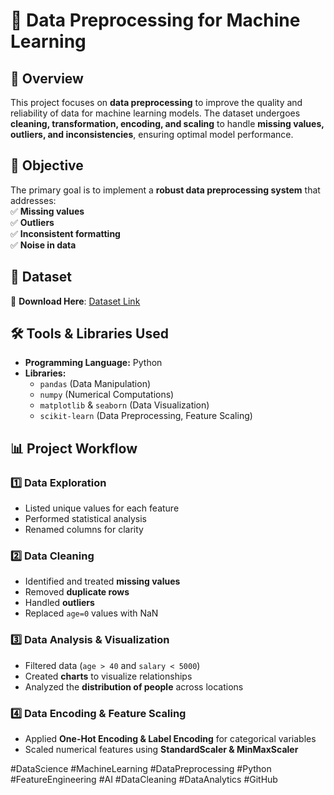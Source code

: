 # **🚀 Data Preprocessing for Machine Learning**  

## **📌 Overview**  
This project focuses on **data preprocessing** to improve the quality and reliability of data for machine learning models. The dataset undergoes **cleaning, transformation, encoding, and scaling** to handle **missing values, outliers, and inconsistencies**, ensuring optimal model performance.  

## **🎯 Objective**  
The primary goal is to implement a **robust data preprocessing system** that addresses:  
✅ **Missing values**  
✅ **Outliers**  
✅ **Inconsistent formatting**  
✅ **Noise in data**  

## **📂 Dataset**  
🔹 **Download Here**: [Dataset Link](https://drive.google.com/file/d/1F3lRf32JM8ejnXq-Cbf9y7fa57zSHGz_/view?usp=sharing)  

## **🛠️ Tools & Libraries Used**  
- **Programming Language:** Python  
- **Libraries:**  
  - `pandas` (Data Manipulation)  
  - `numpy` (Numerical Computations)  
  - `matplotlib` & `seaborn` (Data Visualization)  
  - `scikit-learn` (Data Preprocessing, Feature Scaling)  

## **📊 Project Workflow**  

### **1️⃣ Data Exploration**  
- Listed unique values for each feature  
- Performed statistical analysis  
- Renamed columns for clarity  

### **2️⃣ Data Cleaning**  
- Identified and treated **missing values**  
- Removed **duplicate rows**  
- Handled **outliers**  
- Replaced `age=0` values with NaN  

### **3️⃣ Data Analysis & Visualization**  
- Filtered data (`age > 40` and `salary < 5000`)  
- Created **charts** to visualize relationships  
- Analyzed the **distribution of people** across locations  

### **4️⃣ Data Encoding & Feature Scaling**  
- Applied **One-Hot Encoding & Label Encoding** for categorical variables  
- Scaled numerical features using **StandardScaler & MinMaxScaler**  



#DataScience #MachineLearning #DataPreprocessing #Python #FeatureEngineering #AI #DataCleaning #DataAnalytics #GitHub
